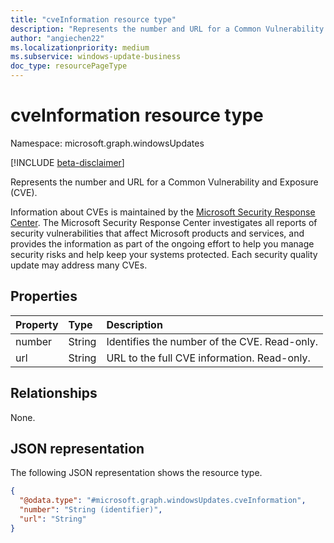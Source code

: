 ```yaml
---
title: "cveInformation resource type"
description: "Represents the number and URL for a Common Vulnerability and Exposure (CVE)."
author: "angiechen22"
ms.localizationpriority: medium
ms.subservice: windows-update-business
doc_type: resourcePageType
---
```


# cveInformation resource type

Namespace: microsoft.graph.windowsUpdates

[!INCLUDE [beta-disclaimer](../../includes/beta-disclaimer.md)]

Represents the number and URL for a Common Vulnerability and Exposure (CVE).

Information about CVEs is maintained by the [Microsoft Security Response Center](https://msrc.microsoft.com/update-guide/vulnerability). The Microsoft Security Response Center investigates all reports of security vulnerabilities that affect Microsoft products and services, and provides the information as part of the ongoing effort to help you manage security risks and help keep your systems protected. Each security quality update may address many CVEs.

## Properties

|Property|Type|Description|
|:---|:---|:---|
|number|String| Identifies the number of the CVE. Read-only.|
|url|String| URL to the full CVE information. Read-only.|

## Relationships

None.

## JSON representation

The following JSON representation shows the resource type.

<!-- {
  "blockType": "resource",
  "keyProperty": "number",
  "@odata.type": "microsoft.graph.windowsUpdates.cveInformation",
  "openType": false
}
-->
``` json
{
  "@odata.type": "#microsoft.graph.windowsUpdates.cveInformation",
  "number": "String (identifier)",
  "url": "String"
}
```
